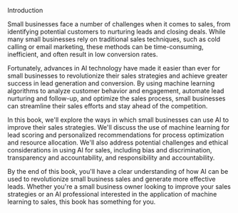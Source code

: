 Introduction

Small businesses face a number of challenges when it comes to sales, from identifying potential customers to nurturing leads and closing deals. While many small businesses rely on traditional sales techniques, such as cold calling or email marketing, these methods can be time-consuming, inefficient, and often result in low conversion rates.

Fortunately, advances in AI technology have made it easier than ever for small businesses to revolutionize their sales strategies and achieve greater success in lead generation and conversion. By using machine learning algorithms to analyze customer behavior and engagement, automate lead nurturing and follow-up, and optimize the sales process, small businesses can streamline their sales efforts and stay ahead of the competition.

In this book, we'll explore the ways in which small businesses can use AI to improve their sales strategies. We'll discuss the use of machine learning for lead scoring and personalized recommendations for process optimization and resource allocation. We'll also address potential challenges and ethical considerations in using AI for sales, including bias and discrimination, transparency and accountability, and responsibility and accountability.

By the end of this book, you'll have a clear understanding of how AI can be used to revolutionize small business sales and generate more effective leads. Whether you're a small business owner looking to improve your sales strategies or an AI professional interested in the application of machine learning to sales, this book has something for you.
